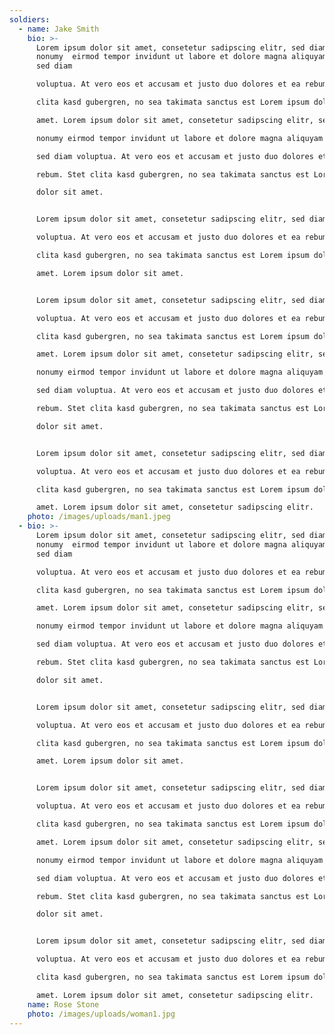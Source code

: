 ```yaml
---
soldiers:
  - name: Jake Smith
    bio: >-
      Lorem ipsum dolor sit amet, consetetur sadipscing elitr, sed diam
      nonumy  eirmod tempor invidunt ut labore et dolore magna aliquyam erat,
      sed diam 

      voluptua. At vero eos et accusam et justo duo dolores et ea rebum. Stet 

      clita kasd gubergren, no sea takimata sanctus est Lorem ipsum dolor sit 

      amet. Lorem ipsum dolor sit amet, consetetur sadipscing elitr, sed diam 

      nonumy eirmod tempor invidunt ut labore et dolore magna aliquyam erat, 

      sed diam voluptua. At vero eos et accusam et justo duo dolores et ea 

      rebum. Stet clita kasd gubergren, no sea takimata sanctus est Lorem ipsum 

      dolor sit amet.


      Lorem ipsum dolor sit amet, consetetur sadipscing elitr, sed diam nonumy  eirmod tempor invidunt ut labore et dolore magna aliquyam erat, sed diam 

      voluptua. At vero eos et accusam et justo duo dolores et ea rebum. Stet 

      clita kasd gubergren, no sea takimata sanctus est Lorem ipsum dolor sit 

      amet. Lorem ipsum dolor sit amet.


      Lorem ipsum dolor sit amet, consetetur sadipscing elitr, sed diam nonumy  eirmod tempor invidunt ut labore et dolore magna aliquyam erat, sed diam 

      voluptua. At vero eos et accusam et justo duo dolores et ea rebum. Stet 

      clita kasd gubergren, no sea takimata sanctus est Lorem ipsum dolor sit 

      amet. Lorem ipsum dolor sit amet, consetetur sadipscing elitr, sed diam 

      nonumy eirmod tempor invidunt ut labore et dolore magna aliquyam erat, 

      sed diam voluptua. At vero eos et accusam et justo duo dolores et ea 

      rebum. Stet clita kasd gubergren, no sea takimata sanctus est Lorem ipsum 

      dolor sit amet.


      Lorem ipsum dolor sit amet, consetetur sadipscing elitr, sed diam nonumy  eirmod tempor invidunt ut labore et dolore magna aliquyam erat, sed diam 

      voluptua. At vero eos et accusam et justo duo dolores et ea rebum. Stet 

      clita kasd gubergren, no sea takimata sanctus est Lorem ipsum dolor sit 

      amet. Lorem ipsum dolor sit amet, consetetur sadipscing elitr.
    photo: /images/uploads/man1.jpeg
  - bio: >-
      Lorem ipsum dolor sit amet, consetetur sadipscing elitr, sed diam
      nonumy  eirmod tempor invidunt ut labore et dolore magna aliquyam erat,
      sed diam 

      voluptua. At vero eos et accusam et justo duo dolores et ea rebum. Stet 

      clita kasd gubergren, no sea takimata sanctus est Lorem ipsum dolor sit 

      amet. Lorem ipsum dolor sit amet, consetetur sadipscing elitr, sed diam 

      nonumy eirmod tempor invidunt ut labore et dolore magna aliquyam erat, 

      sed diam voluptua. At vero eos et accusam et justo duo dolores et ea 

      rebum. Stet clita kasd gubergren, no sea takimata sanctus est Lorem ipsum 

      dolor sit amet.


      Lorem ipsum dolor sit amet, consetetur sadipscing elitr, sed diam nonumy  eirmod tempor invidunt ut labore et dolore magna aliquyam erat, sed diam 

      voluptua. At vero eos et accusam et justo duo dolores et ea rebum. Stet 

      clita kasd gubergren, no sea takimata sanctus est Lorem ipsum dolor sit 

      amet. Lorem ipsum dolor sit amet.


      Lorem ipsum dolor sit amet, consetetur sadipscing elitr, sed diam nonumy  eirmod tempor invidunt ut labore et dolore magna aliquyam erat, sed diam 

      voluptua. At vero eos et accusam et justo duo dolores et ea rebum. Stet 

      clita kasd gubergren, no sea takimata sanctus est Lorem ipsum dolor sit 

      amet. Lorem ipsum dolor sit amet, consetetur sadipscing elitr, sed diam 

      nonumy eirmod tempor invidunt ut labore et dolore magna aliquyam erat, 

      sed diam voluptua. At vero eos et accusam et justo duo dolores et ea 

      rebum. Stet clita kasd gubergren, no sea takimata sanctus est Lorem ipsum 

      dolor sit amet.


      Lorem ipsum dolor sit amet, consetetur sadipscing elitr, sed diam nonumy  eirmod tempor invidunt ut labore et dolore magna aliquyam erat, sed diam 

      voluptua. At vero eos et accusam et justo duo dolores et ea rebum. Stet 

      clita kasd gubergren, no sea takimata sanctus est Lorem ipsum dolor sit 

      amet. Lorem ipsum dolor sit amet, consetetur sadipscing elitr.
    name: Rose Stone
    photo: /images/uploads/woman1.jpg
---
```

